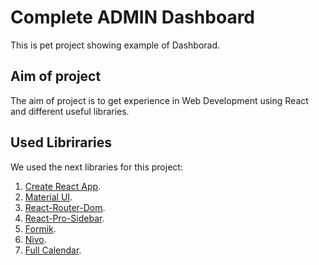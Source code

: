 # Complete ADMIN Dashboard

This is pet project showing example of Dashborad.

## Aim of project

The aim of project is to get experience in Web Development using React and different useful libraries.

## Used Libriraries

We used the next libraries for this project:

1. [Create React App](https://github.com/facebook/create-react-app).
2. [Material UI](https://mui.com/material-ui/getting-started/overview/).
3. [React-Router-Dom](https://v5.reactrouter.com/web/guides/quick-start).
4. [React-Pro-Sidebar](https://github.com/azouaoui-med/react-pro-sidebar#readme).
5. [Formik](https://formik.org/).
6. [Nivo](https://nivo.rocks/).
7. [Full Calendar](https://fullcalendar.io/docs/react).
